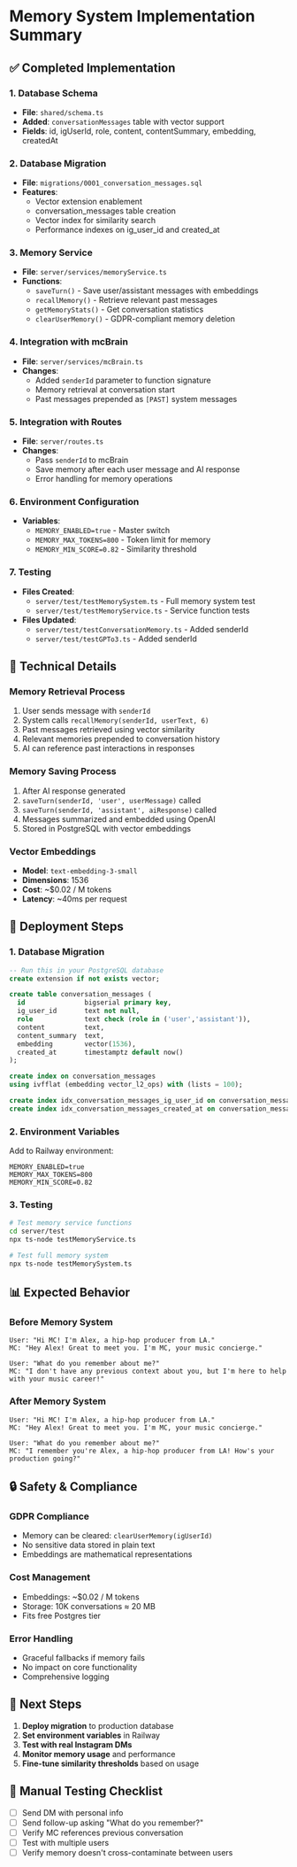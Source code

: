 # Memory System Implementation Summary

## ✅ Completed Implementation

### 1. Database Schema
- **File**: `shared/schema.ts`
- **Added**: `conversationMessages` table with vector support
- **Fields**: id, igUserId, role, content, contentSummary, embedding, createdAt

### 2. Database Migration
- **File**: `migrations/0001_conversation_messages.sql`
- **Features**: 
  - Vector extension enablement
  - conversation_messages table creation
  - Vector index for similarity search
  - Performance indexes on ig_user_id and created_at

### 3. Memory Service
- **File**: `server/services/memoryService.ts`
- **Functions**:
  - `saveTurn()` - Save user/assistant messages with embeddings
  - `recallMemory()` - Retrieve relevant past messages
  - `getMemoryStats()` - Get conversation statistics
  - `clearUserMemory()` - GDPR-compliant memory deletion

### 4. Integration with mcBrain
- **File**: `server/services/mcBrain.ts`
- **Changes**:
  - Added `senderId` parameter to function signature
  - Memory retrieval at conversation start
  - Past messages prepended as `[PAST]` system messages

### 5. Integration with Routes
- **File**: `server/routes.ts`
- **Changes**:
  - Pass `senderId` to mcBrain
  - Save memory after each user message and AI response
  - Error handling for memory operations

### 6. Environment Configuration
- **Variables**:
  - `MEMORY_ENABLED=true` - Master switch
  - `MEMORY_MAX_TOKENS=800` - Token limit for memory
  - `MEMORY_MIN_SCORE=0.82` - Similarity threshold

### 7. Testing
- **Files Created**:
  - `server/test/testMemorySystem.ts` - Full memory system test
  - `server/test/testMemoryService.ts` - Service function tests
- **Files Updated**:
  - `server/test/testConversationMemory.ts` - Added senderId
  - `server/test/testGPTo3.ts` - Added senderId

## 🔧 Technical Details

### Memory Retrieval Process
1. User sends message with `senderId`
2. System calls `recallMemory(senderId, userText, 6)`
3. Past messages retrieved using vector similarity
4. Relevant memories prepended to conversation history
5. AI can reference past interactions in responses

### Memory Saving Process
1. After AI response generated
2. `saveTurn(senderId, 'user', userMessage)` called
3. `saveTurn(senderId, 'assistant', aiResponse)` called
4. Messages summarized and embedded using OpenAI
5. Stored in PostgreSQL with vector embeddings

### Vector Embeddings
- **Model**: `text-embedding-3-small`
- **Dimensions**: 1536
- **Cost**: ~$0.02 / M tokens
- **Latency**: ~40ms per request

## 🚀 Deployment Steps

### 1. Database Migration
```sql
-- Run this in your PostgreSQL database
create extension if not exists vector;

create table conversation_messages (
  id               bigserial primary key,
  ig_user_id       text not null,
  role             text check (role in ('user','assistant')),
  content          text,
  content_summary  text,
  embedding        vector(1536),
  created_at       timestamptz default now()
);

create index on conversation_messages
using ivfflat (embedding vector_l2_ops) with (lists = 100);

create index idx_conversation_messages_ig_user_id on conversation_messages(ig_user_id);
create index idx_conversation_messages_created_at on conversation_messages(created_at);
```

### 2. Environment Variables
Add to Railway environment:
```
MEMORY_ENABLED=true
MEMORY_MAX_TOKENS=800
MEMORY_MIN_SCORE=0.82
```

### 3. Testing
```bash
# Test memory service functions
cd server/test
npx ts-node testMemoryService.ts

# Test full memory system
npx ts-node testMemorySystem.ts
```

## 📊 Expected Behavior

### Before Memory System
```
User: "Hi MC! I'm Alex, a hip-hop producer from LA."
MC: "Hey Alex! Great to meet you. I'm MC, your music concierge."

User: "What do you remember about me?"
MC: "I don't have any previous context about you, but I'm here to help with your music career!"
```

### After Memory System
```
User: "Hi MC! I'm Alex, a hip-hop producer from LA."
MC: "Hey Alex! Great to meet you. I'm MC, your music concierge."

User: "What do you remember about me?"
MC: "I remember you're Alex, a hip-hop producer from LA! How's your production going?"
```

## 🔒 Safety & Compliance

### GDPR Compliance
- Memory can be cleared: `clearUserMemory(igUserId)`
- No sensitive data stored in plain text
- Embeddings are mathematical representations

### Cost Management
- Embeddings: ~$0.02 / M tokens
- Storage: 10K conversations ≈ 20 MB
- Fits free Postgres tier

### Error Handling
- Graceful fallbacks if memory fails
- No impact on core functionality
- Comprehensive logging

## 🎯 Next Steps

1. **Deploy migration** to production database
2. **Set environment variables** in Railway
3. **Test with real Instagram DMs**
4. **Monitor memory usage** and performance
5. **Fine-tune similarity thresholds** based on usage

## 📝 Manual Testing Checklist

- [ ] Send DM with personal info
- [ ] Send follow-up asking "What do you remember?"
- [ ] Verify MC references previous conversation
- [ ] Test with multiple users
- [ ] Verify memory doesn't cross-contaminate between users
